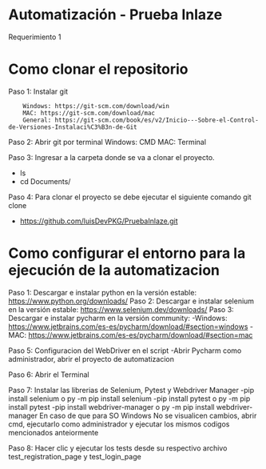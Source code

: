# Automatización - Prueba Inlaze
Requerimiento 1

# Como clonar el repositorio
Paso 1: Instalar git 

        Windows: https://git-scm.com/download/win 
        MAC: https://git-scm.com/download/mac 
        General: https://git-scm.com/book/es/v2/Inicio---Sobre-el-Control-de-Versiones-Instalaci%C3%B3n-de-Git

Paso 2: Abrir git por terminal Windows: CMD MAC: Terminal

Paso 3: Ingresar a la carpeta donde se va a clonar el proyecto.

- ls
- cd Documents/

Paso 4: Para clonar el proyecto se debe ejecutar el siguiente comando git clone
- https://github.com/luisDevPKG/PruebaInlaze.git

# Como configurar el entorno para la ejecución de la automatizacion
Paso 1: Descargar e instalar python en la versión estable: https://www.python.org/downloads/
Paso 2: Descargar e instalar selenium en la versión estable: https://www.selenium.dev/downloads/
Paso 3: Descargar e instalar pycharm en la versión community:
    -Windows: https://www.jetbrains.com/es-es/pycharm/download/#section=windows
    -MAC: https://www.jetbrains.com/es-es/pycharm/download/#section=mac
    
Paso 5: Configuracion del WebDriver en el script
-Abrir Pycharm como administrador, abrir el proyecto de automatizacion

Paso 6: Abrir el Terminal

Paso 7: Instalar las librerias de Selenium, Pytest y Webdriver Manager
-pip install selenium o py -m pip install selenium
-pip install pytest o py -m pip install pytest
-pip install webdriver-manager o py -m pip install webdriver-manager
En caso de que para SO Windows No se visualicen cambios, abrir cmd, ejecutarlo como administrador y ejecutar los mismos codigos mencionados anteiormente

Paso 8: Hacer clic y ejecutar los tests desde su respectivo archivo test_registration_page y test_login_page